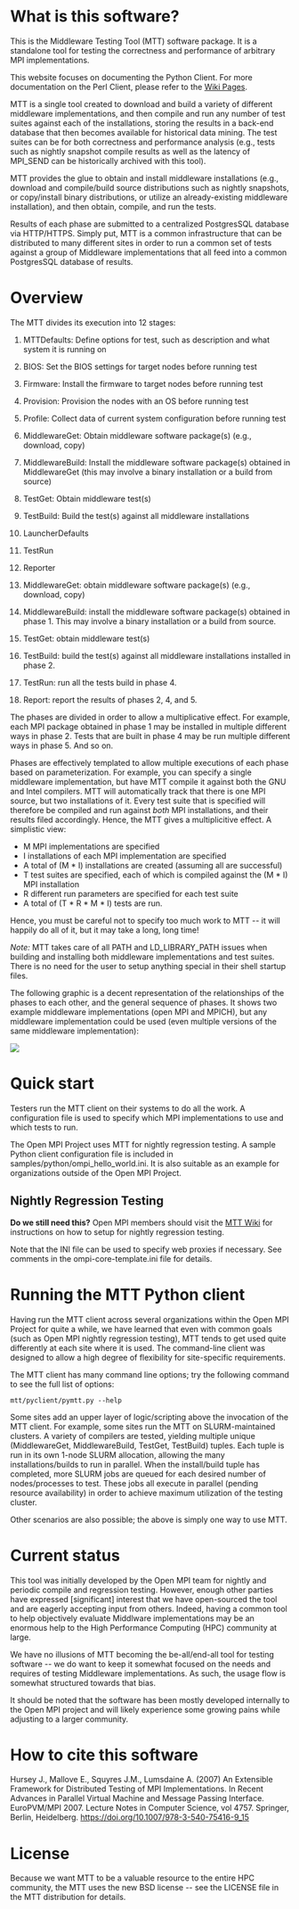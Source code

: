 # What is this software?
This is the Middleware Testing Tool (MTT) software package.  It is a standalone tool for testing the correctness and performance of arbitrary MPI implementations.

This website focuses on documenting the Python Client. For more documentation on the Perl Client, please refer to the [Wiki Pages](https://github.com/open-mpi/mtt/wiki/MTTOverview). 

MTT is a single tool created to download and build a variety of different middleware implementations, and then compile and run any number of test suites against each of the installations, storing the results in a back-end database that then becomes available for
historical data mining.  The test suites can be for both correctness and performance analysis (e.g., tests such as nightly snapshot compile results as well as the latency of MPI_SEND can be historically archived with this tool).

MTT provides the glue to obtain and install middleware installations (e.g., download and compile/build source distributions such as nightly snapshots, or copy/install binary distributions, or utilize an already-existing middleware installation), and then obtain, compile, and run the tests.  

Results of each phase are submitted to a centralized PostgresSQL database via HTTP/HTTPS.  Simply put, MTT is a common infrastructure that can be distributed to many different sites in
order to run a common set of tests against a group of Middleware implementations that all feed into a common PostgresSQL database of results.

# Overview

The MTT divides its execution into 12 stages:

1. MTTDefaults: Define options for test, such as description and what system it is running on
2. BIOS: Set the BIOS settings for target nodes before running test
3. Firmware: Install the firmware to target nodes before running test
4. Provision: Provision the nodes with an OS before running test
5. Profile: Collect data of current system configuration before running test 
6. MiddlewareGet: Obtain middleware software package(s) (e.g., download, copy)
7. MiddlewareBuild: Install the middleware software package(s) obtained in MiddlewareGet (this may involve a binary installation or a build from source)
8. TestGet: Obtain middleware test(s)
9. TestBuild: Build the test(s) against all middleware installations
10. LauncherDefaults
11. TestRun
12. Reporter
 
13. MiddlewareGet: obtain middleware software package(s) (e.g., download, copy)
14. MiddlewareBuild: install the middleware software package(s) obtained in phase 1.
   This may involve a binary installation or a build from source.
15. TestGet: obtain middleware test(s)
16. TestBuild: build the test(s) against all middleware installations
   installed in phase 2.
17. TestRun: run all the tests build in phase 4.
18. Report: report the results of phases 2, 4, and 5.

The phases are divided in order to allow a multiplicative effect.  For example, each MPI package obtained in phase 1 may be installed in multiple different ways in phase 2.  Tests that are built in phase 4 may be run multiple different ways in phase 5.  And so on.

Phases are effectively templated to allow multiple executions of each phase based on parameterization. For example, you can specify a single middleware implementation, but have MTT compile it against both the GNU and Intel compilers. MTT will automatically track that there is one MPI source, but two installations of it. Every test suite that is specified will therefore be compiled and run against _both_ MPI installations, and their results filed accordingly. Hence, the MTT gives a multiplicitive effect. A simplistic view:
-   M MPI implementations are specified
-   I installations of each MPI implementation are specified
-   A total of (M * I) installations are created (assuming all are successful)
-   T test suites are specified, each of which is compiled against the (M * I) MPI installation
-   R different run parameters are specified for each test suite
-   A total of (T * R * M * I) tests are run.

Hence, you must be careful not to specify too much work to MTT -- it will happily do all of it, but it may take a long, long time!

*Note:* MTT takes care of all PATH and LD_LIBRARY_PATH issues when building and installing both middleware implementations and test suites. There is no need for the user to setup anything special in their shell startup files.

The following graphic is a decent representation of the relationships of the phases to each other, and the general sequence of phases. It shows two example middleware implementations (open MPI and MPICH), but any middleware implementation could be used (even multiple versions of the same middleware implementation):

![](https://github.com/open-mpi/mtt/wiki/mtt-functional.png)

# Quick start
Testers run the MTT client on their systems to do all the work.  A configuration file is used to specify which MPI implementations to use and which tests to run.  

The Open MPI Project uses MTT for nightly regression testing.  A sample Python client configuration file is included in samples/python/ompi_hello_world.ini.  It is also suitable as an example for organizations outside of the Open MPI Project.

## Nightly Regression Testing
**Do we still need this?**
Open MPI members should visit the [MTT Wiki](https://github.com/open-mpi/mtt/wiki/OMPITesting) for instructions on how to setup for nightly regression testing.

Note that the INI file can be used to specify web proxies if
necessary.  See comments in the ompi-core-template.ini file for
details.


# Running the MTT Python client

Having run the MTT client across several organizations within the Open MPI Project for quite a while, we have learned that even with common goals (such as Open MPI nightly regression testing), MTT tends to get used quite differently at each site where it is used.  The
command-line client was designed to allow a high degree of flexibility for site-specific requirements.

The MTT client has many command line options; try the following command to see the full list of options:

```mtt/pyclient/pymtt.py --help```

Some sites add an upper layer of logic/scripting above the invocation of the MTT client.  For example, some sites run the MTT on SLURM-maintained clusters.  A variety of compilers are tested, yielding multiple unique (MiddlewareGet, MiddlewareBuild, TestGet, TestBuild) tuples. Each tuple is run in its own 1-node SLURM allocation, allowing the many installations/builds to run in parallel.  When the install/build tuple has completed, more SLURM jobs are queued for  each desired number of nodes/processes to test.  These jobs all execute in parallel (pending resource availability) in order to achieve maximum utilization of the testing cluster.

Other scenarios are also possible; the above is simply one way to use MTT.

# Current status
This tool was initially developed by the Open MPI team for nightly and periodic compile and regression testing.  However, enough other parties have expressed [significant] interest that we have open-sourced the tool and are eagerly accepting input from others.  Indeed, having a common tool to help objectively evaluate Middlware implementations may be an enormous help to the High Performance Computing (HPC) community at large.

We have no illusions of MTT becoming the be-all/end-all tool for testing software -- we do want to keep it somewhat focused on the needs and requires of testing Middleware implementations.  As such, the usage flow is somewhat structured towards that bias.

It should be noted that the software has been mostly developed internally to the Open MPI project and will likely experience some growing pains while adjusting to a larger community.

# How to cite this software

Hursey J., Mallove E., Squyres J.M., Lumsdaine A. (2007) An Extensible Framework for Distributed Testing of MPI Implementations. In Recent Advances in Parallel Virtual Machine and Message Passing Interface. EuroPVM/MPI 2007. Lecture Notes in Computer Science, vol 4757. Springer, Berlin, Heidelberg. https://doi.org/10.1007/978-3-540-75416-9_15

# License
Because we want MTT to be a valuable resource to the entire HPC community, the MTT uses the new BSD license -- see the LICENSE file in the MTT distribution for details.

